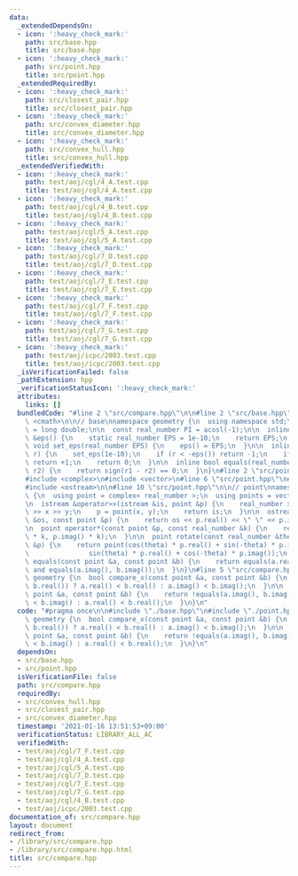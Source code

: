 ```yaml
---
data:
  _extendedDependsOn:
  - icon: ':heavy_check_mark:'
    path: src/base.hpp
    title: src/base.hpp
  - icon: ':heavy_check_mark:'
    path: src/point.hpp
    title: src/point.hpp
  _extendedRequiredBy:
  - icon: ':heavy_check_mark:'
    path: src/closest_pair.hpp
    title: src/closest_pair.hpp
  - icon: ':heavy_check_mark:'
    path: src/convex_diameter.hpp
    title: src/convex_diameter.hpp
  - icon: ':heavy_check_mark:'
    path: src/convex_hull.hpp
    title: src/convex_hull.hpp
  _extendedVerifiedWith:
  - icon: ':heavy_check_mark:'
    path: test/aoj/cgl/4_A.test.cpp
    title: test/aoj/cgl/4_A.test.cpp
  - icon: ':heavy_check_mark:'
    path: test/aoj/cgl/4_B.test.cpp
    title: test/aoj/cgl/4_B.test.cpp
  - icon: ':heavy_check_mark:'
    path: test/aoj/cgl/5_A.test.cpp
    title: test/aoj/cgl/5_A.test.cpp
  - icon: ':heavy_check_mark:'
    path: test/aoj/cgl/7_D.test.cpp
    title: test/aoj/cgl/7_D.test.cpp
  - icon: ':heavy_check_mark:'
    path: test/aoj/cgl/7_E.test.cpp
    title: test/aoj/cgl/7_E.test.cpp
  - icon: ':heavy_check_mark:'
    path: test/aoj/cgl/7_F.test.cpp
    title: test/aoj/cgl/7_F.test.cpp
  - icon: ':heavy_check_mark:'
    path: test/aoj/cgl/7_G.test.cpp
    title: test/aoj/cgl/7_G.test.cpp
  - icon: ':heavy_check_mark:'
    path: test/aoj/icpc/2003.test.cpp
    title: test/aoj/icpc/2003.test.cpp
  _isVerificationFailed: false
  _pathExtension: hpp
  _verificationStatusIcon: ':heavy_check_mark:'
  attributes:
    links: []
  bundledCode: "#line 2 \"src/compare.hpp\"\n\n#line 2 \"src/base.hpp\"\n\n#include\
    \ <cmath>\n\n// base\nnamespace geometry {\n  using namespace std;\n  using real_number\
    \ = long double;\n\n  const real_number PI = acosl(-1);\n\n  inline static real_number\
    \ &eps() {\n    static real_number EPS = 1e-10;\n    return EPS;\n  }\n\n  static\
    \ void set_eps(real_number EPS) {\n    eps() = EPS;\n  }\n\n  inline int sign(real_number\
    \ r) {\n    set_eps(1e-10);\n    if (r < -eps()) return -1;\n    if (r > +eps())\
    \ return +1;\n    return 0;\n  }\n\n  inline bool equals(real_number r1, real_number\
    \ r2) {\n    return sign(r1 - r2) == 0;\n  }\n}\n#line 2 \"src/point.hpp\"\n\n\
    #include <complex>\n#include <vector>\n#line 6 \"src/point.hpp\"\n#include <istream>\n\
    #include <ostream>\n\n#line 10 \"src/point.hpp\"\n\n// point\nnamespace geometry\
    \ {\n  using point = complex< real_number >;\n  using points = vector< point >;\n\
    \n  istream &operator>>(istream &is, point &p) {\n    real_number x, y;\n    is\
    \ >> x >> y;\n    p = point(x, y);\n    return is;\n  }\n\n  ostream &operator<<(ostream\
    \ &os, const point &p) {\n    return os << p.real() << \" \" << p.imag();\n  }\n\
    \n  point operator*(const point &p, const real_number &k) {\n    return point(p.real()\
    \ * k, p.imag() * k);\n  }\n\n  point rotate(const real_number &theta, const point\
    \ &p) {\n    return point(cos(theta) * p.real() + sin(-theta) * p.imag(),\n  \
    \               sin(theta) * p.real() + cos(-theta) * p.imag());\n  }\n\n  bool\
    \ equals(const point &a, const point &b) {\n    return equals(a.real(), b.real())\
    \ and equals(a.imag(), b.imag());\n  }\n}\n#line 5 \"src/compare.hpp\"\n\nnamespace\
    \ geometry {\n  bool compare_x(const point &a, const point &b) {\n    return !equals(a.real(),\
    \ b.real()) ? a.real() < b.real() : a.imag() < b.imag();\n  }\n\n  bool compare_y(const\
    \ point &a, const point &b) {\n    return !equals(a.imag(), b.imag()) ? a.imag()\
    \ < b.imag() : a.real() < b.real();\n  }\n}\n"
  code: "#pragma once\n\n#include \"./base.hpp\"\n#include \"./point.hpp\"\n\nnamespace\
    \ geometry {\n  bool compare_x(const point &a, const point &b) {\n    return !equals(a.real(),\
    \ b.real()) ? a.real() < b.real() : a.imag() < b.imag();\n  }\n\n  bool compare_y(const\
    \ point &a, const point &b) {\n    return !equals(a.imag(), b.imag()) ? a.imag()\
    \ < b.imag() : a.real() < b.real();\n  }\n}\n"
  dependsOn:
  - src/base.hpp
  - src/point.hpp
  isVerificationFile: false
  path: src/compare.hpp
  requiredBy:
  - src/convex_hull.hpp
  - src/closest_pair.hpp
  - src/convex_diameter.hpp
  timestamp: '2021-01-16 13:51:53+09:00'
  verificationStatus: LIBRARY_ALL_AC
  verifiedWith:
  - test/aoj/cgl/7_F.test.cpp
  - test/aoj/cgl/4_A.test.cpp
  - test/aoj/cgl/5_A.test.cpp
  - test/aoj/cgl/7_D.test.cpp
  - test/aoj/cgl/7_E.test.cpp
  - test/aoj/cgl/7_G.test.cpp
  - test/aoj/cgl/4_B.test.cpp
  - test/aoj/icpc/2003.test.cpp
documentation_of: src/compare.hpp
layout: document
redirect_from:
- /library/src/compare.hpp
- /library/src/compare.hpp.html
title: src/compare.hpp
---
```

